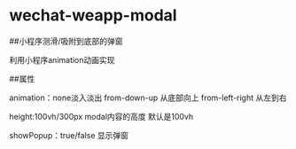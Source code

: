 # wechat-weapp-modal
##小程序测滑/吸附到底部的弹窗

利用小程序animation动画实现

##属性

animation：none淡入淡出 from-down-up 从底部向上 from-left-right 从左到右

height:100vh/300px modal内容的高度 默认是100vh 

showPopup：true/false 显示弹窗
